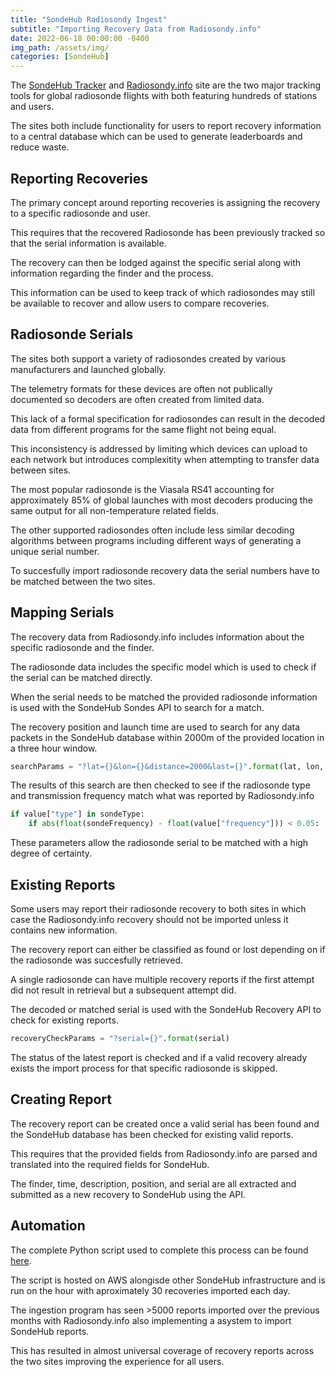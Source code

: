 ```yaml
---
title: "SondeHub Radiosondy Ingest"
subtitle: "Importing Recovery Data from Radiosondy.info"
date: 2022-06-18 00:00:00 -0400
img_path: /assets/img/
categories: [SondeHub]
---
```


<link rel="stylesheet" href="https://cdnjs.cloudflare.com/ajax/libs/swagger-ui/4.11.1/swagger-ui.css">
<script type="text/javascript" language="javascript" src="https://cdnjs.cloudflare.com/ajax/libs/swagger-ui/4.11.1/swagger-ui-bundle.js"></script>

The <a href="https://sondehub.org/" target="_blank">SondeHub Tracker</a> and <a href="https://radiosondy.info/" target="_blank">Radiosondy.info</a> site are the two major tracking tools for global radiosonde flights with both featuring hundreds of stations and users.

The sites both include functionality for users to report recovery information to a central database which can be used to generate leaderboards and reduce waste.

<h2>Reporting Recoveries</h2>

The primary concept around reporting recoveries is assigning the recovery to a specific radiosonde and user.

This requires that the recovered Radiosonde has been previously tracked so that the serial information is available.

The recovery can then be lodged against the specific serial along with information regarding the finder and the process.

This information can be used to keep track of which radiosondes may still be available to recover and allow users to compare recoveries.

<h2>Radiosonde Serials</h2>

The sites both support a variety of radiosondes created by various manufacturers and launched globally.

The telemetry formats for these devices are often not publically documented so decoders are often created from limited data.

This lack of a formal specification for radiosondes can result in the decoded data from different programs for the same flight not being equal.

This inconsistency is addressed by limiting which devices can upload to each network but introduces complexitity when attempting to transfer data between sites.

The most popular radiosonde is the Viasala RS41 accounting for approximately 85% of global launches with most decoders producing the same output for all non-temperature related fields.

The other supported radiosondes often include less similar decoding algorithms between programs including different ways of generating a unique serial number.

To succesfully import radiosonde recovery data the serial numbers have to be matched between the two sites.

<h2>Mapping Serials</h2>

The recovery data from Radiosondy.info includes information about the specific radiosonde and the finder.

The radiosonde data includes the specific model which is used to check if the serial can be matched directly.

When the serial needs to be matched the provided radiosonde information is used with the SondeHub Sondes API to search for a match.

The recovery position and launch time are used to search for any data packets in the SondeHub database within 2000m of the provided location in a three hour window.

```python
searchParams = "?lat={}&lon={}&distance=2000&last={}".format(lat, lon, searchSeconds)
```

The results of this search are then checked to see if the radiosonde type and transmission frequency match what was reported by Radiosondy.info

```python
if value["type"] in sondeType:
    if abs(float(sondeFrequency) - float(value["frequency"])) < 0.05:
```

These parameters allow the radiosonde serial to be matched with a high degree of certainty.

<h2>Existing Reports</h2>

Some users may report their radiosonde recovery to both sites in which case the Radiosondy.info recovery should not be imported unless it contains new information.

The recovery report can either be classified as found or lost depending on if the radiosonde was succesfully retrieved.

A single radiosonde can have multiple recovery reports if the first attempt did not result in retrieval but a subsequent attempt did.

The decoded or matched serial is used with the SondeHub Recovery API to check for existing reports.

```python
recoveryCheckParams = "?serial={}".format(serial)
```

The status of the latest report is checked and if a valid recovery already exists the import process for that specific radiosonde is skipped.

<h2>Creating Report</h2>

The recovery report can be created once a valid serial has been found and the SondeHub database has been checked for existing valid reports.

This requires that the provided fields from Radiosondy.info are parsed and translated into the required fields for SondeHub.

The finder, time, description, position, and serial are all extracted and submitted as a new recovery to SondeHub using the API.

<h2>Automation</h2>

The complete Python script used to complete this process can be found <a href="https://github.com/projecthorus/sondehub-infra/blob/main/lambda/recovery_ingest/__init__.py#L9" target="_blank">here</a>.

The script is hosted on AWS alongisde other SondeHub infrastructure and is run on the hour with aproximately 30 recoveries imported each day.

The ingestion program has seen >5000 reports imported over the previous months with Radiosondy.info also implementing a asystem to import SondeHub reports.

This has resulted in almost universal coverage of recovery reports across the two sites improving the experience for all users.